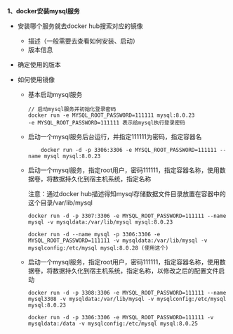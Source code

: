 **1、docker安装mysql服务**

- 安装哪个服务就去docker hub搜索对应的镜像
  - 描述（一般需要去查看如何安装、启动）
  - 版本信息
- 确定使用的版本

- 如何使用镜像

  - 基本启动mysql服务

    ```
    // 启动mysql服务并初始化登录密码
    docker run -e MYSQL_ROOT_PASSWORD=111111 mysql:8.0.23
    -e MYSQL_ROOT_PASSWORD=111111 表示给mysql执行登录密码
    ```

  - 启动一个mysql服务后台运行，并指定111111为密码，指定容器名

    ```
        docker run -d -p 3306:3306 -e MYSQL_ROOT_PASSWORD=111111 --name mysql mysql:8.0.23
    ```

  - 启动一个mysql服务，指定root用户，密码111111，指定容器名称，使用数据卷，将数据持久化到宿主机系统，指定名称

    注意：通过docker hub描述得知mysql存储数据文件目录放置在容器中的这个目录/var/lib/mysql

    ```
    docker run -d -p 3307:3306 -e MYSQL_ROOT_PASSWORD=111111 --name mysql -v mysqldata:/var/lib/mysql mysql:8.0.23
    
    docker run -d --name mysql -p 3306:3306 -e MYSQL_ROOT_PASSWORD=111111 -v mysqldata:/var/lib/mysql -v mysqlconfig:/etc/mysql mysql:8.0.28 (使用这个)
    ```

  - 启动一个mysql服务，指定root用户，密码111111，指定容器名称，使用数据卷，将数据持久化到宿主机系统，指定名称，以修改之后的配置文件启动
  
    ```
    docker run -d -p 3308:3306 -e MYSQL_ROOT_PASSWORD=111111 --name mysql3308 -v mysqldata:/var/lib/mysql -v mysqlconfig:/etc/mysql mysql:8.0.23
    
    docker run -d -p 3306:3306 -e MYSQL_ROOT_PASSWORD=111111 -v mysqldata:/data -v mysqlconfig:/etc/mysql mysql:8.0.25
    ```
    
    

